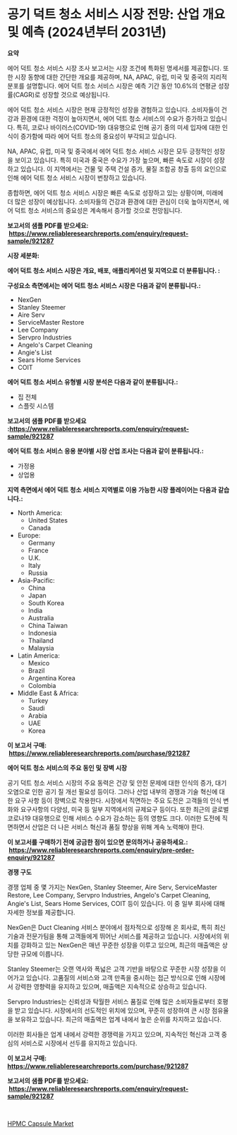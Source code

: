 <p><h1>공기 덕트 청소 서비스 시장 전망: 산업 개요 및 예측 (2024년부터 2031년)</h1></p><p><strong>요약</strong></p>
<p><p>에어 덕트 청소 서비스 시장 조사 보고서는 시장 조건에 특화된 명세서를 제공합니다. 또한 시장 동향에 대한 간단한 개요를 제공하며, NA, APAC, 유럽, 미국 및 중국의 지리적 분포를 설명합니다. 에어 덕트 청소 서비스 시장은 예측 기간 동안 10.6%의 연평균 성장률(CAGR)로 성장할 것으로 예상됩니다.</p><p>에어 덕트 청소 서비스 시장은 현재 긍정적인 성장을 경험하고 있습니다. 소비자들이 건강과 환경에 대한 걱정이 높아지면서, 에어 덕트 청소 서비스의 수요가 증가하고 있습니다. 특히, 코로나 바이러스(COVID-19) 대유행으로 인해 공기 중의 미세 입자에 대한 인식이 증가함에 따라 에어 덕트 청소의 중요성이 부각되고 있습니다.</p><p>NA, APAC, 유럽, 미국 및 중국에서 에어 덕트 청소 서비스 시장은 모두 긍정적인 성장을 보이고 있습니다. 특히 미국과 중국은 수요가 가장 높으며, 빠른 속도로 시장이 성장하고 있습니다. 이 지역에서는 건물 및 주택 건설 증가, 물질 조합공 창출 등의 요인으로 인해 에어 덕트 청소 서비스 시장이 번창하고 있습니다.</p><p>종합하면, 에어 덕트 청소 서비스 시장은 빠른 속도로 성장하고 있는 상황이며, 미래에 더 많은 성장이 예상됩니다. 소비자들의 건강과 환경에 대한 관심이 더욱 높아지면서, 에어 덕트 청소 서비스의 중요성은 계속해서 증가할 것으로 전망됩니다.</p></p>
<p><strong>보고서의 샘플 PDF를 받으세요: &nbsp;<a href="https://www.reliableresearchreports.com/enquiry/request-sample/921287">https://www.reliableresearchreports.com/enquiry/request-sample/921287</a></strong></p>
<p><strong>시장 세분화:</strong></p>
<p><strong> 에어 덕트 청소 서비스 시장은 개요, 배포, 애플리케이션 및 지역으로 더 분류됩니다. :</strong></p>
<p><strong>구성요소 측면에서는 에어 덕트 청소 서비스 시장은 다음과 같이 분류됩니다.:</strong></p>
<p><ul><li>NexGen</li><li>Stanley Steemer</li><li>Aire Serv</li><li>ServiceMaster Restore</li><li>Lee Company</li><li>Servpro Industries</li><li>Angelo's Carpet Cleaning</li><li>Angie's List</li><li>Sears Home Services</li><li>COIT</li></ul></p>
<p><strong> 에어 덕트 청소 서비스 유형별 시장 분석은 다음과 같이 분류됩니다.:</strong></p>
<p><ul><li>집 전체</li><li>스플릿 시스템</li></ul></p>
<p><strong>보고서의 샘플 PDF를 받으세요 :<a href="https://www.reliableresearchreports.com/enquiry/request-sample/921287">https://www.reliableresearchreports.com/enquiry/request-sample/921287</a></strong></p>
<p><strong> 에어 덕트 청소 서비스 응용 분야별 시장 산업 조사는 다음과 같이 분류됩니다.:</strong></p>
<p><ul><li>가정용</li><li>상업용</li></ul></p>
<p><strong>지역 측면에서 에어 덕트 청소 서비스 지역별로 이용 가능한 시장 플레이어는 다음과 같습니다.:</strong></p>
<p><ul>
    <li>
        North America:
        <ul>
            <li>United States</li>
            <li>Canada</li>
        </ul>
    </li>
    <li>
        Europe:
        <ul>
            <li>Germany</li>
            <li>France</li>
            <li>U.K.</li>
            <li>Italy</li>
            <li>Russia</li>
        </ul>
    </li>
    <li>
        Asia-Pacific:
        <ul>
            <li>China</li>
            <li>Japan</li>
            <li>South Korea</li>
            <li>India</li>
            <li>Australia</li>
            <li>China Taiwan</li>
            <li>Indonesia</li>
            <li>Thailand</li>
            <li>Malaysia</li>
        </ul>
    </li>
    <li>
        Latin America:
        <ul>
            <li>Mexico</li>
            <li>Brazil</li>
            <li>Argentina Korea</li>
            <li>Colombia</li>
        </ul>
    </li>
    <li>
        Middle East & Africa:
        <ul>
            <li>Turkey</li>
            <li>Saudi</li>
            <li>Arabia</li>
            <li>UAE</li>
            <li>Korea</li>
        </ul>
    </li>
    </ul></p>
<p><strong>이 보고서 구매: &nbsp;<a href="https://www.reliableresearchreports.com/purchase/921287">https://www.reliableresearchreports.com/purchase/921287</a></strong></p>
<p><strong>에어 덕트 청소 서비스의 주요 동인 및 장벽 시장</strong></p>
<p><p>공기 덕트 청소 서비스 시장의 주요 동력은 건강 및 안전 문제에 대한 인식의 증가, 대기 오염으로 인한 공기 질 개선 필요성 등이다. 그러나 산업 내부의 경쟁과 기술 혁신에 대한 요구 사항 등이 장벽으로 작용한다. 시장에서 직면하는 주요 도전은 고객들의 인식 변화와 요구사항의 다양성, 미국 등 일부 지역에서의 규제요구 등이다. 또한 최근의 글로벌 코로나19 대유행으로 인해 서비스 수요가 감소하는 등의 영향도 크다. 이러한 도전에 직면하면서 산업은 더 나은 서비스 혁신과 품질 향상을 위해 계속 노력해야 한다.</p></p>
<p><strong>이 보고서를 구매하기 전에 궁금한 점이 있으면 문의하거나 공유하세요.: &nbsp;<a href="https://www.reliableresearchreports.com/enquiry/pre-order-enquiry/921287">https://www.reliableresearchreports.com/enquiry/pre-order-enquiry/921287</a></strong></p>
<p><strong>경쟁 구도</strong></p>
<p><p>경쟁 업체 중 몇 가지는 NexGen, Stanley Steemer, Aire Serv, ServiceMaster Restore, Lee Company, Servpro Industries, Angelo's Carpet Cleaning, Angie's List, Sears Home Services, COIT 등이 있습니다. 이 중 일부 회사에 대해 자세한 정보를 제공합니다.</p><p>NexGen은 Duct Cleaning 서비스 분야에서 점차적으로 성장해 온 회사로, 특히 최신 기술과 전문가팀을 통해 고객들에게 뛰어난 서비스를 제공하고 있습니다. 시장에서의 위치를 강화하고 있는 NexGen은 매년 꾸준한 성장을 이루고 있으며, 최근의 매출액은 상당한 규모에 이릅니다.</p><p>Stanley Steemer는 오랜 역사와 폭넓은 고객 기반을 바탕으로 꾸준한 시장 성장을 이어가고 있습니다. 고품질의 서비스와 고객 만족을 중시하는 접근 방식으로 인해 시장에서 강력한 영향력을 유지하고 있으며, 매출액은 지속적으로 상승하고 있습니다.</p><p>Servpro Industries는 신뢰성과 탁월한 서비스 품질로 인해 많은 소비자들로부터 호평을 받고 있습니다. 시장에서의 선도적인 위치에 있으며, 꾸준히 성장하여 큰 시장 점유율을 보유하고 있습니다. 최근의 매출액은 업계 내에서 높은 순위를 차지하고 있습니다.</p><p>이러한 회사들은 업계 내에서 강력한 경쟁력을 가지고 있으며, 지속적인 혁신과 고객 중심의 서비스로 시장에서 선두를 유지하고 있습니다.</p></p>
<p><strong>이 보고서 구매: &nbsp; <a href="https://www.reliableresearchreports.com/purchase/921287">https://www.reliableresearchreports.com/purchase/921287</a></strong></p>
<p><strong>보고서의 샘플 PDF를 받으세요: &nbsp;<a href="https://www.reliableresearchreports.com/enquiry/request-sample/921287">https://www.reliableresearchreports.com/enquiry/request-sample/921287</a></strong><strong></strong></p>
<p>&nbsp;</p>
<p><p><a href="https://github.com/Sarissaschmalingtr6fz2739/Market-Research-Report-List-1/blob/main/hpmc-capsule-market.md">HPMC Capsule Market</a></p></p>